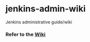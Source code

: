 # jenkins-admin-wiki
Jenkins administrative guide/wiki

### Refer to the [Wiki](https://github.com/Adam-Lechnos/jenkins-admin-wiki/wiki)
